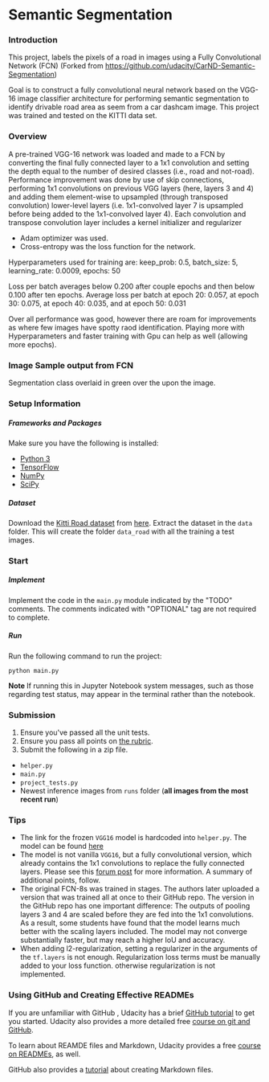 # Semantic Segmentation
### Introduction
This project, labels the pixels of a road in images using a Fully Convolutional Network (FCN) (Forked from https://github.com/udacity/CarND-Semantic-Segmentation)

Goal is to construct a fully convolutional neural network based on the VGG-16 image classifier architecture for performing semantic segmentation to identify drivable road area as seem from a car dashcam image. This project was trained and tested on the KITTI data set.

### Overview
A pre-trained VGG-16 network was loaded and made to a FCN by converting the final fully connected layer to a 1x1 convolution and setting the depth equal to the number of desired classes (i.e., road and not-road). 
Performance improvement was done by use of skip connections, performing 1x1 convolutions on previous VGG layers (here, layers 3 and 4) and adding them element-wise to upsampled (through transposed convolution) lower-level layers (i.e. 1x1-convolved layer 7 is upsampled before being added to the 1x1-convolved layer 4). Each convolution and transpose convolution layer includes a kernel initializer and regularizer

- Adam optimizer was used.
- Cross-entropy was the loss function for the network.

Hyperparameters used for training are:
keep_prob: 0.5, batch_size: 5, learning_rate: 0.0009, epochs: 50

Loss per batch averages below 0.200 after couple epochs and then below 0.100 after ten epochs. Average loss per batch at epoch 20: 0.057, at epoch 30: 0.075, at epoch 40: 0.035, and at epoch 50: 0.031

Over all performance was good, however there are roam for improvements as where few images have spotty raod identification. Playing more with Hyperparameters and faster training with Gpu can help as well (allowing more epochs).



### Image Sample output from FCN
Segmentation class overlaid in green over the upon the image.




### Setup Information
##### Frameworks and Packages
Make sure you have the following is installed:
 - [Python 3](https://www.python.org/)
 - [TensorFlow](https://www.tensorflow.org/)
 - [NumPy](http://www.numpy.org/)
 - [SciPy](https://www.scipy.org/)
##### Dataset
Download the [Kitti Road dataset](http://www.cvlibs.net/datasets/kitti/eval_road.php) from [here](http://www.cvlibs.net/download.php?file=data_road.zip).  Extract the dataset in the `data` folder.  This will create the folder `data_road` with all the training a test images.

### Start
##### Implement
Implement the code in the `main.py` module indicated by the "TODO" comments.
The comments indicated with "OPTIONAL" tag are not required to complete.
##### Run
Run the following command to run the project:
```
python main.py
```
**Note** If running this in Jupyter Notebook system messages, such as those regarding test status, may appear in the terminal rather than the notebook.

### Submission
1. Ensure you've passed all the unit tests.
2. Ensure you pass all points on [the rubric](https://review.udacity.com/#!/rubrics/989/view).
3. Submit the following in a zip file.
 - `helper.py`
 - `main.py`
 - `project_tests.py`
 - Newest inference images from `runs` folder  (**all images from the most recent run**)
 
 ### Tips
- The link for the frozen `VGG16` model is hardcoded into `helper.py`.  The model can be found [here](https://s3-us-west-1.amazonaws.com/udacity-selfdrivingcar/vgg.zip)
- The model is not vanilla `VGG16`, but a fully convolutional version, which already contains the 1x1 convolutions to replace the fully connected layers. Please see this [forum post](https://discussions.udacity.com/t/here-is-some-advice-and-clarifications-about-the-semantic-segmentation-project/403100/8?u=subodh.malgonde) for more information.  A summary of additional points, follow. 
- The original FCN-8s was trained in stages. The authors later uploaded a version that was trained all at once to their GitHub repo.  The version in the GitHub repo has one important difference: The outputs of pooling layers 3 and 4 are scaled before they are fed into the 1x1 convolutions.  As a result, some students have found that the model learns much better with the scaling layers included. The model may not converge substantially faster, but may reach a higher IoU and accuracy. 
- When adding l2-regularization, setting a regularizer in the arguments of the `tf.layers` is not enough. Regularization loss terms must be manually added to your loss function. otherwise regularization is not implemented.
 
### Using GitHub and Creating Effective READMEs
If you are unfamiliar with GitHub , Udacity has a brief [GitHub tutorial](http://blog.udacity.com/2015/06/a-beginners-git-github-tutorial.html) to get you started. Udacity also provides a more detailed free [course on git and GitHub](https://www.udacity.com/course/how-to-use-git-and-github--ud775).

To learn about REAMDE files and Markdown, Udacity provides a free [course on READMEs](https://www.udacity.com/courses/ud777), as well. 

GitHub also provides a [tutorial](https://guides.github.com/features/mastering-markdown/) about creating Markdown files.
